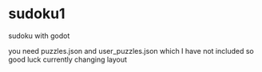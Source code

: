 # sudoku1
sudoku with godot

you need puzzles.json and user_puzzles.json which I have not included so good luck
currently changing layout
